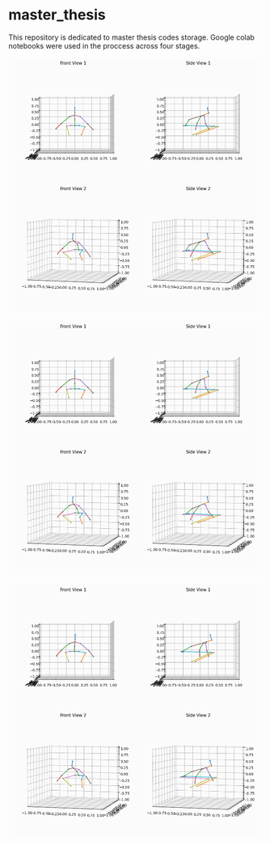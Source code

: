 # master_thesis
This repository is dedicated to master thesis codes storage. Google colab notebooks were used in the proccess across four stages.

![Lift without smoothing](demo/sample_raw.gif)

![Lift with smoothing](demo/sample_smooth.gif)

![Lift used as golden trajectory](demo/golden_trajectory.gif)
